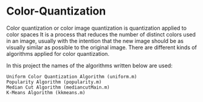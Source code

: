 # Color-Quantization

Color quantization or color image quantization is quantization applied to color spaces It is a process that reduces the number of distinct colors used in an image, usually with the intention that the new image should be as visually similar as possible to the original image. There are different kinds of algorithms applied for color quantization.

In this project the names of the algorithms written below are used:

    Uniform Color Quantization Algorithm (uniform.m)
    Popularity Algorithm (popularity.m)
    Median Cut Algorithm (mediancutMain.m)
    K-Means Algorithm (kkmeans.m)

